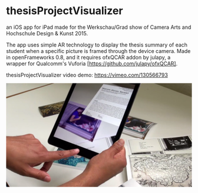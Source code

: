 # thesisProjectVisualizer
an iOS app for iPad made for the Werkschau/Grad show of Camera Arts and Hochschule Design &amp; Kunst 2015.

The app uses simple AR technology to display the thesis summary of each student when a specific picture is framed through the device camera. Made in openFrameworks 0.8, and it requires ofxQCAR addon by julapy, a wrapper for Qualcomm's Vuforia [https://github.com/julapy/ofxQCAR].

thesisProjectVisualizer video demo: https://vimeo.com/130566793

![thesisProjectVisualizer](thesisProjectVisualizer.png)


